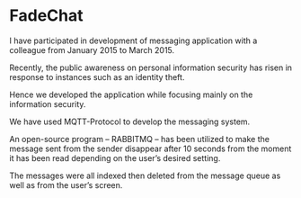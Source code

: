 # FadeChat


I have participated in development of messaging application with a colleague from January 2015 to March 2015.

Recently, the public awareness on personal information security has risen in response to instances such as an identity theft. 

Hence we developed the application while focusing mainly on the information security.

We have used MQTT-Protocol to develop the messaging system.

An open-source program – RABBITMQ – has been utilized to make the message sent from the sender disappear after 10 seconds from the moment it has been read depending on the user’s desired setting.


The messages were all indexed then deleted from the message queue as well as from the user’s screen.


